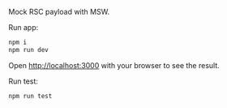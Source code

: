 Mock RSC payload with MSW.

Run app:
```bash
npm i
npm run dev
```

Open [http://localhost:3000](http://localhost:3000) with your browser to see the result.

Run test:
```bash
npm run test
```